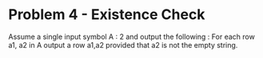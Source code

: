 # Problem 4 - Existence Check
Assume a single input symbol A : 2 and output the following : For each row a1, a2 in A output a row a1,a2 provided that a2 is not the empty string.
